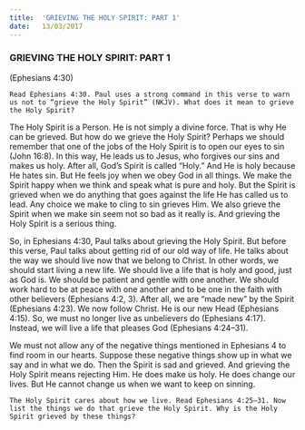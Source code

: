 ```yaml
---
title:  'GRIEVING THE HOLY SPIRIT: PART 1'
date:   13/03/2017
---
```


### GRIEVING THE HOLY SPIRIT: PART 1

(Ephesians 4:30)

`Read Ephesians 4:30. Paul uses a strong command in this verse to warn us not to “grieve the Holy Spirit” (NKJV). What does it mean to grieve the Holy Spirit?`

The Holy Spirit is a Person. He is not simply a divine force. That is why He can be grieved. But how do we grieve the Holy Spirit? Perhaps we should remember that one of the jobs of the Holy Spirit is to open our eyes to sin (John 16:8). In this way, He leads us to Jesus, who forgives our sins and makes us holy. After all, God’s Spirit is called “Holy.” And He is holy because He hates sin. But He feels joy when we obey God in all things. We make the Spirit happy when we think and speak what is pure and holy. But the Spirit is grieved when we do anything that goes against the life He has called us to lead. Any choice we make to cling to sin grieves Him. We also grieve the Spirit when we make sin seem not so bad as it really is. And grieving the Holy Spirit is a serious thing.

So, in Ephesians 4:30, Paul talks about grieving the Holy Spirit. But before this verse, Paul talks about getting rid of our old way of life. He talks about the way we should live now that we belong to Christ. In other words, we should start living a new life. We should live a life that is holy and good, just as God is. We should be patient and gentle with one another. We should work hard to be at peace with one another and to be one in the faith with other believers (Ephesians 4:2, 3). After all, we are “made new” by the Spirit (Ephesians 4:23). We now follow Christ. He is our new Head (Ephesians 4:15). So, we must no longer live as unbelievers do (Ephesians 4:17). Instead, we will live a life that pleases God (Ephesians 4:24–31). 

We must not allow any of the negative things mentioned in Ephesians 4 to find room in our hearts. Suppose these negative things show up in what we say and in what we do. Then the Spirit is sad and grieved. And grieving the Holy Spirit means rejecting Him. He does make us holy. He does change our lives. But He cannot change us when we want to keep on sinning. 

`The Holy Spirit cares about how we live. Read Ephesians 4:25–31. Now list the things we do that grieve the Holy Spirit. Why is the Holy Spirit grieved by these things?`